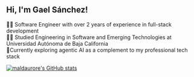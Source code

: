 ## Hi, I'm Gael Sánchez!

👨‍💻​ Software Engineer with over 2 years of experience in full-stack development<br/>
👨‍🎓​ Studied Engineering in Software and Emerging Technologies at Universidad Autónoma de Baja California<br/>
🤖​ Currently exploring agentic AI as a complement to my professional tech stack

[![maldaurore's GitHub stats](https://github-readme-stats.vercel.app/api?username=maldaurore&theme=merko)](https://github.com/anuraghazra/github-readme-stats)
